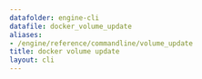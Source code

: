 ```yaml
---
datafolder: engine-cli
datafile: docker_volume_update
aliases:
- /engine/reference/commandline/volume_update
title: docker volume update
layout: cli
---
```


<!--
此页面是根据 Docker 源代码自动生成的。如果您想建议更改此处显示的文本，请在 GitHub 上的源代码仓库中打开一个工单或拉取请求：

https://github.com/docker/cli
-->
